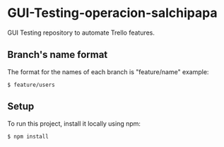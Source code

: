 # GUI-Testing-operacion-salchipapa

GUI Testing repository to automate Trello features.

## Branch's name format

The format for the names of each branch is "feature/name"
example:

```
$ feature/users
```

## Setup

To run this project, install it locally using npm:

```
$ npm install
```
